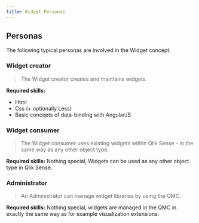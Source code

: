 ```yaml
---
title: Widget Personas
---
```


## Personas

The following typical personas are involved in the Widget concept.

### Widget creator

> The Widget creator creates and maintains widgets.

**Required skills:**
- Html
- Css (+ optionally Less)
- Basic concepts of data-binding with AngularJS

### Widget consumer

> The Widget consumer uses existing widgets within Qlik Sense - in the same way as any other object type.

**Required skills:**
Nothing special, Widgets can be used as any other object type in Qlik Sense.

### Administrator

> An Administrator can manage widget libraries by using the QMC.

**Required skills:**
Nothing special, widgets are managed in the QMC in exactly the same way as for example visualization extensions.
